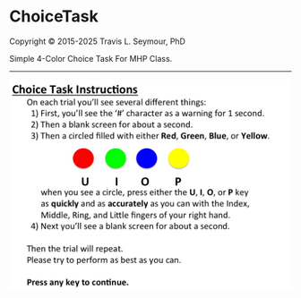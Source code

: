 # ChoiceTask

Copyright © 2015-2025 Travis L. Seymour, PhD


Simple 4-Color Choice Task For MHP Class.

---

![choicetask instructions](choicetask/resources/images/instructions.png)